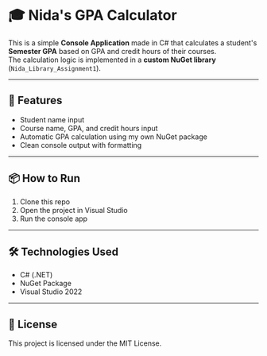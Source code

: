 # 🎓 Nida's GPA Calculator

This is a simple **Console Application** made in C# that calculates a student's **Semester GPA** based on GPA and credit hours of their courses.  
The calculation logic is implemented in a **custom NuGet library** (`Nida_Library_Assignment1`).

---

## 🚀 Features
- Student name input
- Course name, GPA, and credit hours input
- Automatic GPA calculation using my own NuGet package
- Clean console output with formatting

---

## 📦 How to Run
1. Clone this repo
2. Open the project in Visual Studio
3. Run the console app

---

## 🛠️ Technologies Used
- C# (.NET)
- NuGet Package
- Visual Studio 2022

---

## 📜 License
This project is licensed under the MIT License.
